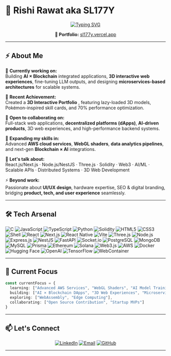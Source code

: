 # 👋 Rishi Rawat aka SL177Y

<div align="center">

[![Typing SVG](https://readme-typing-svg.herokuapp.com?font=Fira+Code&weight=600&size=28&pause=1000&color=00D8FF&center=true&vCenter=true&width=800&lines=Full-Stack+Developer+%F0%9F%9A%80;Blockchain+Architect+%E2%9B%93;3D+Web+Innovator+%F0%9F%8C%90;AI+%2B+Web3+Builder+%F0%9F%A4%96)](https://git.io/typing-svg)

**🔗 Portfolio:** [sl177y.vercel.app](https://sl177y.vercel.app/)

</div>

---

## ⚡ About Me

🌌 **Currently working on:**  
Building **AI × Blockchain** integrated applications, **3D interactive web experiences**, fine-tuning LLM outputs, and designing **microservices-based architectures** for scalable systems.

🚀 **Recent Achievement:**  
Created a **3D Interactive Portfolio** , featuring lazy-loaded 3D models, Pokémon-inspired skill cards, and 70% performance optimization.

🤝 **Open to collaborating on:**  
Full-stack web applications, **decentralized platforms (dApps)**, **AI-driven products**, 3D web experiences, and high-performance backend systems.

🌱 **Expanding my skills in:**  
Advanced **AWS cloud services**, **WebGL shaders**, **data analytics pipelines**, and next-gen **Blockchain × AI** integrations.

💬 **Let's talk about:**  
React.js/Next.js · Node.js/NestJS · Three.js · Solidity · Web3 · AI/ML · Scalable APIs · Distributed Systems · 3D Web Development

⚡ **Beyond work:**  
Passionate about **UI/UX design**, hardware expertise, SEO & digital branding, bridging **product, tech, and user experience** seamlessly.

---

## 🛠️ Tech Arsenal

![C](https://img.shields.io/badge/C-00599C?style=for-the-badge&logo=c&logoColor=white)
![JavaScript](https://img.shields.io/badge/JavaScript-F7DF1E?style=for-the-badge&logo=javascript&logoColor=black)
![TypeScript](https://img.shields.io/badge/TypeScript-007ACC?style=for-the-badge&logo=typescript&logoColor=white)
![Python](https://img.shields.io/badge/Python-3776AB?style=for-the-badge&logo=python&logoColor=white)
![Solidity](https://img.shields.io/badge/Solidity-363636?style=for-the-badge&logo=solidity&logoColor=white)
![HTML5](https://img.shields.io/badge/HTML5-E34F26?style=for-the-badge&logo=html5&logoColor=white)
![CSS3](https://img.shields.io/badge/CSS3-1572B6?style=for-the-badge&logo=css3&logoColor=white)
![Shell](https://img.shields.io/badge/Shell_Script-121011?style=for-the-badge&logo=gnu-bash&logoColor=white)
![React](https://img.shields.io/badge/React-20232A?style=for-the-badge&logo=react&logoColor=61DAFB)
![Next.js](https://img.shields.io/badge/Next.js-000000?style=for-the-badge&logo=next.js&logoColor=white)
![React Native](https://img.shields.io/badge/React_Native-20232A?style=for-the-badge&logo=react&logoColor=61DAFB)
![Vite](https://img.shields.io/badge/Vite-646CFF?style=for-the-badge&logo=vite&logoColor=white)
![Three.js](https://img.shields.io/badge/Three.js-000000?style=for-the-badge&logo=three.js&logoColor=white)
![Node.js](https://img.shields.io/badge/Node.js-43853D?style=for-the-badge&logo=node.js&logoColor=white)
![Express.js](https://img.shields.io/badge/Express.js-404D59?style=for-the-badge&logo=express&logoColor=white)
![NestJS](https://img.shields.io/badge/NestJS-E0234E?style=for-the-badge&logo=nestjs&logoColor=white)
![FastAPI](https://img.shields.io/badge/FastAPI-005571?style=for-the-badge&logo=fastapi&logoColor=white)
![Socket.io](https://img.shields.io/badge/Socket.io-black?style=for-the-badge&logo=socket.io&badgeColor=010101)
![PostgreSQL](https://img.shields.io/badge/PostgreSQL-316192?style=for-the-badge&logo=postgresql&logoColor=white)
![MongoDB](https://img.shields.io/badge/MongoDB-4EA94B?style=for-the-badge&logo=mongodb&logoColor=white)
![MySQL](https://img.shields.io/badge/MySQL-00000F?style=for-the-badge&logo=mysql&logoColor=white)
![Prisma](https://img.shields.io/badge/Prisma-3982CE?style=for-the-badge&logo=Prisma&logoColor=white)
![Ethereum](https://img.shields.io/badge/Ethereum-3C3C3D?style=for-the-badge&logo=Ethereum&logoColor=white)
![Solana](https://img.shields.io/badge/Solana-9945FF?style=for-the-badge&logo=solana&logoColor=white)
![Web3.js](https://img.shields.io/badge/Web3.js-F16822?style=for-the-badge&logo=web3.js&logoColor=white)
![AWS](https://img.shields.io/badge/Amazon_AWS-232F3E?style=for-the-badge&logo=amazon-aws&logoColor=white)
![Docker](https://img.shields.io/badge/Docker-2496ED?style=for-the-badge&logo=docker&logoColor=white)
![Hugging Face](https://img.shields.io/badge/🤗%20Hugging%20Face-FFD21E?style=for-the-badge&logoColor=black)
![OpenAI](https://img.shields.io/badge/OpenAI-412991?style=for-the-badge&logo=openai&logoColor=white)
![TensorFlow](https://img.shields.io/badge/GenAI-FF6F00?style=for-the-badge&logo=tensorflow&logoColor=white)
![WebContainer](https://img.shields.io/badge/WebContainer-FF4785?style=for-the-badge&logo=storybook&logoColor=white)

---
## 🎯 Current Focus

```typescript
const currentFocus = {
  learning: ["Advanced AWS Services", "WebGL Shaders", "AI Model Training"],
  building: ["AI × Blockchain DApps", "3D Web Experiences", "Microservices"],
  exploring: ["WebAssembly", "Edge Computing"],
  collaborating: ["Open Source Contribution", "Startup MVPs"]
}
```

---

## 📫 Let's Connect

<div align="center">

[![LinkedIn](https://img.shields.io/badge/LinkedIn-0077B5?style=for-the-badge&logo=linkedin&logoColor=white)](https://linkedin.com/in/sl177y)
[![Email](https://img.shields.io/badge/Email-D14836?style=for-the-badge&logo=gmail&logoColor=white)](mailto:sl177y.log0@gmail.com)
[![GitHub](https://img.shields.io/badge/GitHub-100000?style=for-the-badge&logo=github&logoColor=white)](https://github.com/SL177Y-0)

</div>

---

